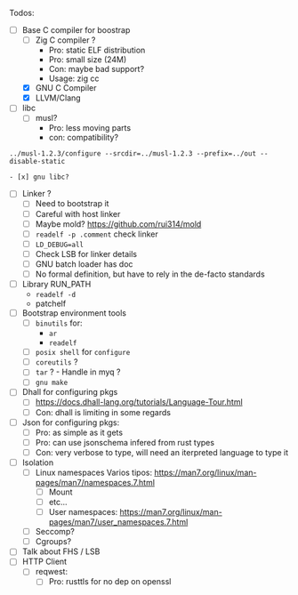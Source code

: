 Todos:

- [ ] Base C compiler for boostrap
	- [ ] Zig C compiler ?
		- Pro: static ELF distribution
		- Pro: small size (24M)
		- Con: maybe bad support?
		- Usage: zig cc
	 - [x] GNU C Compiler
	 - [x] LLVM/Clang
- [ ] libc
	- [ ] musl?
		- Pro: less moving parts
		- con: compatibility?
```
../musl-1.2.3/configure --srcdir=../musl-1.2.3 --prefix=../out --disable-static

```

	- [x] gnu libc?
- [ ] Linker ?
	- [ ] Need to bootstrap it
	- [ ] Careful with host linker
	- [ ] Maybe mold? https://github.com/rui314/mold
	- [ ] `readelf -p .comment` check linker
	- [ ] `LD_DEBUG=all`
	- [ ] Check LSB for linker details
	- [ ] GNU batch loader has doc
	- [ ] No formal definition, but have to rely in the de-facto standards
- [ ] Library RUN_PATH
	- `readelf -d`
	- patchelf
- [ ] Bootstrap environment tools
	- [ ] `binutils` for:
		- `ar`
		- `readelf`
	- [ ] `posix shell` for `configure`
	- [ ] `coreutils` ?
	- [ ] `tar` ? - Handle in myq ?
	- [ ] `gnu make`
- [ ] Dhall for configuring pkgs
	- [ ] https://docs.dhall-lang.org/tutorials/Language-Tour.html
	- [ ] Con: dhall is limiting in some regards
- [ ] Json for configuring pkgs:
	- [ ] Pro: as simple as it gets
	- [ ] Pro: can use jsonschema infered from rust types
	- [ ] Con: very verbose to type, will need an iterpreted language to type it
- [ ] Isolation
	- [ ] Linux namespaces
		Varios tipos: https://man7.org/linux/man-pages/man7/namespaces.7.html
		- [ ] Mount 
		- [ ] etc...
		- [ ] User namespaces: https://man7.org/linux/man-pages/man7/user_namespaces.7.html
	- [ ] Seccomp?
	- [ ] Cgroups?

- [ ] Talk about FHS / LSB
- [ ] HTTP Client
	- [ ] reqwest:
		- [ ] Pro: rusttls for no dep on openssl